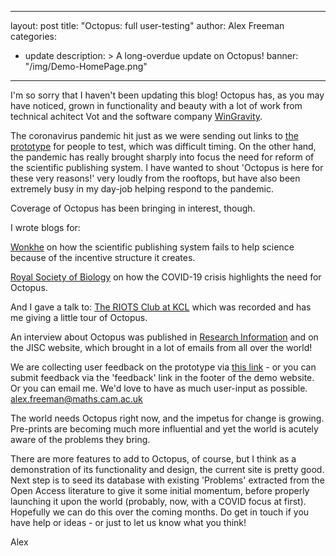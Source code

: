 
---
layout: post
title: "Octopus: full user-testing"
author: Alex Freeman
categories:
  - update
description: >
  A long-overdue update on Octopus!
banner: "/img/Demo-HomePage.png"
---

I'm so sorry that I haven't been updating this blog! Octopus has, as you may have noticed, grown in functionality and beauty with a lot of work from technical achitect Vot and the software company [WinGravity](https://www.wingravity.com).

The coronavirus pandemic hit just as we were sending out links to [the prototype](demo.science-octopus.org) for people to test, which was difficult timing. On the other hand, the pandemic has really brought sharply into focus the need for reform of the scientific publishing system. I have wanted to shout 'Octopus is here for these very reasons!' very loudly from the rooftops, but have also been extremely busy in my day-job helping respond to the pandemic.

<!-- more -->

Coverage of Octopus has been bringing in interest, though.

I wrote blogs for:

[Wonkhe](https://wonkhe.com/blogs/the-journal-publication-system-betrays-the-purpose-of-science/?doing_wp_cron=1595415984.0445299148559570312500) on how the scientific publishing system fails to help science because of the incentive structure it creates.

[Royal Society of Biology](https://www.rsb.org.uk/component/content/article/159-biologist/opinion/2349-could-the-current-crisis-help-the-research-community-move-to-a-new-models-of-publishing?Itemid=531) on how the COVID-19 crisis highlights the need for Octopus.

And I gave a talk to:
[The RIOTS Club at KCL](https://www.youtube.com/watch?v=ZL2dUA7PPeE) which was recorded and has me giving a little tour of Octopus.

An interview about Octopus was published in [Research Information](https://www.researchinformation.info/company/octopus) and on the JISC website, which brought in a lot of emails from all over the world!

We are collecting user feedback on the prototype via [this link](https://forms.gle/17b2BTavgU2Vh4ti9) - or you can submit feedback via the 'feedback' link in the footer of the demo website. Or you can email me. We'd love to have as much user-input as possible. alex.freeman@maths.cam.ac.uk

The world needs Octopus right now, and the impetus for change is growing. Pre-prints are becoming much more influential and yet the world is acutely aware of the problems they bring.

There are more features to add to Octopus, of course, but I think as a demonstration of its functionality and design, the current site is pretty good. Next step is to seed its database with existing 'Problems' extracted from the Open Access literature to give it some initial momentum, before properly launching it upon the world (probably, now, with a COVID focus at first). Hopefully we can do this over the coming months. Do get in touch if you have help or ideas - or just to let us know what you think!

Alex

